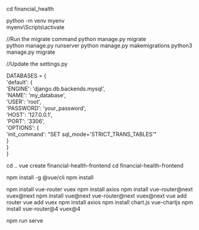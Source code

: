 cd financial_health

python -m venv myenv  
myenv\Scripts\activate  


//Run the migrate command
python manage.py migrate  
python manage.py runserver
python manage.py makemigrations
 python3 manage.py migrate 




//Update the settings.py

DATABASES = {  
    'default': {  
        'ENGINE': 'django.db.backends.mysql',  
        'NAME': 'my_database',  
        'USER': 'root',  
        'PASSWORD': 'your_password',  
        'HOST': '127.0.0.1',  
        'PORT': '3306',  
        'OPTIONS': {  
            'init_command': "SET sql_mode='STRICT_TRANS_TABLES'"  
        }  
    }  
}  



cd ..
vue create financial-health-frontend
cd financial-health-frontend

npm install -g @vue/cli
npm install



npm install vue-router vuex
npm install axios
npm install vue-router@next vuex@next
npm install vue@next vue-router@next vuex@next
vue add router
vue add vuex
npm install axios
npm install chart.js vue-chartjs
npm install vue-router@4 vuex@4

npm run serve